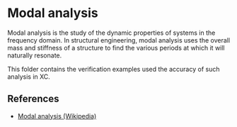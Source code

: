 # Modal analysis

Modal analysis is the study of the dynamic properties of systems in the frequency domain. In structural engineering, modal analysis uses the overall mass and stiffness of a structure to find the various periods at which it will naturally resonate.

This folder contains the verification examples used the accuracy of such analysis in XC.

## References

- [Modal analysis (Wikipedia)](https://en.wikipedia.org/wiki/Modal_analysis)
